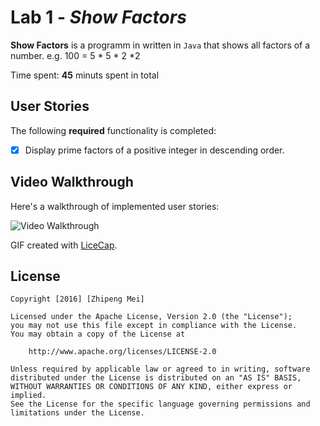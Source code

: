 # Lab 1 - *Show Factors*

**Show Factors** is a programm in written in `Java` that shows all factors of a number.
e.g. 100 = 5 * 5 * 2 *2

Time spent: **45** minuts spent in total

## User Stories

The following **required** functionality is completed:

- [x] Display prime factors of a positive integer in descending order.

## Video Walkthrough 

Here's a walkthrough of implemented user stories:

<img src='http://i.imgur.com/eu3Ryfq.gif' title='Video Walkthrough' width='' alt='Video Walkthrough' />

GIF created with [LiceCap](http://www.cockos.com/licecap/).

## License

    Copyright [2016] [Zhipeng Mei]

    Licensed under the Apache License, Version 2.0 (the "License");
    you may not use this file except in compliance with the License.
    You may obtain a copy of the License at

        http://www.apache.org/licenses/LICENSE-2.0

    Unless required by applicable law or agreed to in writing, software
    distributed under the License is distributed on an "AS IS" BASIS,
    WITHOUT WARRANTIES OR CONDITIONS OF ANY KIND, either express or implied.
    See the License for the specific language governing permissions and
    limitations under the License.
